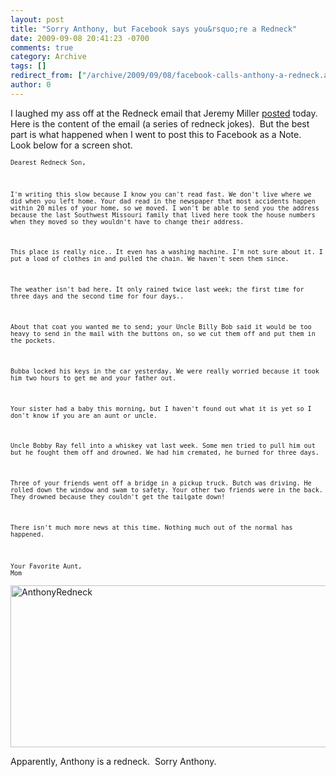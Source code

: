 ```yaml
---
layout: post
title: "Sorry Anthony, but Facebook says you&rsquo;re a Redneck"
date: 2009-09-08 20:41:23 -0700
comments: true
category: Archive
tags: []
redirect_from: ["/archive/2009/09/08/facebook-calls-anthony-a-redneck.aspx/"]
author: 0
---
```

<!-- more -->
<p>I laughed my ass off at the Redneck email that Jeremy Miller <a href="http://codebetter.com/blogs/jeremy.miller/archive/2009/09/08/bad-humor-way-off-topic-and-you-know-you-re-going-to-read-it.aspx" target="_blank">posted</a> today.  Here is the content of the email (a series of redneck jokes).  But the best part is what happened when I went to post this to Facebook as a Note.  Look below for a screen shot.</p>  <p><code><font size="1">Dearest Redneck Son,</font></p>    <p><font size="1">I'm writing this slow because I know you can't read fast. We don't live where we did when you left home. Your dad read in the newspaper that most accidents happen within 20 miles of your home, so we moved. I won't be able to send you the address because the last Southwest Missouri family that lived here took the house numbers when they moved so they wouldn't have to change their address.</font></p>    <p><font size="1">This place is really nice.. It even has a washing machine. I'm not sure about it. I put a load of clothes in and pulled the chain. We haven't seen them since.</font></p>    <p><font size="1">The weather isn't bad here. It only rained twice last week; the first time for three days and the second time for four days..</font></p>    <p><font size="1">About that coat you wanted me to send; your Uncle Billy Bob said it would be too heavy to send in the mail with the buttons on, so we cut them off and put them in the pockets.</font></p>    <p><font size="1">Bubba locked his keys in the car yesterday. We were really worried because it took him two hours to get me and your father out.</font></p>    <p><font size="1">Your sister had a baby this morning, but I haven't found out what it is yet so I don't know if you are an aunt or uncle.</font></p>    <p><font size="1">Uncle Bobby Ray fell into a whiskey vat last week. Some men tried to pull him out but he fought them off and drowned. We had him cremated, he burned for three days.</font></p>    <p><font size="1">Three of your friends went off a bridge in a pickup truck. Butch was driving. He rolled down the window and swam to safety. Your other two friends were in the back. They drowned because they couldn't get the tailgate down!</font></p>    <p><font size="1">There isn't much more news at this time. Nothing much out of the normal has happened.</font></p>    <p><font size="1">Your Favorite Aunt,       <br />Mom</font></code></p>  <p><a href="http://jeffhandley.com/images/jeffhandley_com/WindowsLiveWriter/SorryAnthonybutFacebooksaysyoureaRedneck_C081/AnthonyRedneck_2.png" rel="lightbox"><img style="border-bottom: 0px; border-left: 0px; display: inline; border-top: 0px; border-right: 0px" title="AnthonyRedneck" border="0" alt="AnthonyRedneck" src="http://jeffhandley.com/images/jeffhandley_com/WindowsLiveWriter/SorryAnthonybutFacebooksaysyoureaRedneck_C081/AnthonyRedneck_thumb.png" width="574" height="259" /></a> </p>  <p>Apparently, Anthony is a redneck.  Sorry Anthony.</p>

